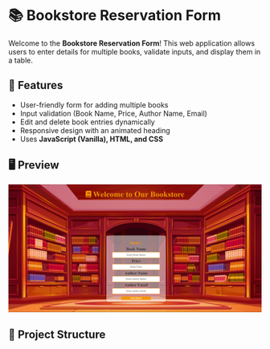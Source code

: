 # 📚 Bookstore Reservation Form

Welcome to the **Bookstore Reservation Form**! This web application allows users to enter details for multiple books, validate inputs, and display them in a table.

## 🚀 Features
- User-friendly form for adding multiple books
- Input validation (Book Name, Price, Author Name, Email)
- Edit and delete book entries dynamically
- Responsive design with an animated heading
- Uses **JavaScript (Vanilla), HTML, and CSS**

## 🖥️ Preview
![Bookstore Form Screenshot](./Resources/Screenshot.png)


## 📂 Project Structure

